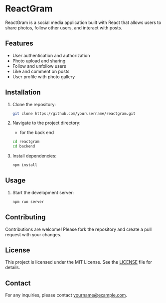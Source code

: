 # ReactGram

ReactGram is a social media application built with React that allows users to share photos, follow other users, and interact with posts.

## Features

- User authentication and authorization
- Photo upload and sharing
- Follow and unfollow users
- Like and comment on posts
- User profile with photo gallery

## Installation

1. Clone the repository:
    ```bash
    git clone https://github.com/yourusername/reactgram.git
    ```
2. Navigate to the project directory:

    - for the back end
    ```bash
    cd reactgram
    cd backend
    ```
3. Install dependencies:
    ```bash
    npm install
    ```

## Usage

1. Start the development server:
    ```bash
    npm run server


## Contributing

Contributions are welcome! Please fork the repository and create a pull request with your changes.

## License

This project is licensed under the MIT License. See the [LICENSE](LICENSE) file for details.

## Contact

For any inquiries, please contact [yourname@example.com](mailto:yourname@example.com).

